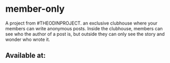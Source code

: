 # member-only
A project from #THEODINPROJECT. an exclusive clubhouse where your members can write anonymous posts.
Inside the clubhouse, members can see who the author of a post is, but outside they can only see the story and wonder who wrote it.
## Available at: 
